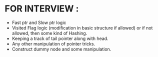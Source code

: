 # FOR INTERVIEW :
* Fast ptr and Slow ptr logic
* Visited Flag logic (modification in basic structure if allowed) or if not allowed, then some kind of Hashing.
* Keeping a track of tail pointer along with head.
* Any other manipulation of pointer tricks.
* Construct dummy node and some manipulation.   
